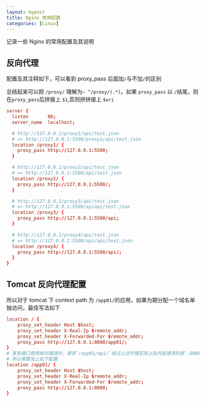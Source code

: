 ```yaml
---
layout: mypost
title: Nginx 常用配置
categories: [Linux]
---
```


记录一些 Nginx 的常用配置及其说明

## 反向代理

配置及其注释如下，可以看到 proxy_pass 后面加`/`与不加`/`的区别

总结起来可以把 `/proxy/` 理解为`~ ^/proxy/(.*)`。如果 `proxy_pass` 以 `/`结尾，则在`proxy_pass`后拼接上 `$1`,否则拼拼接上 `$uri`

```conf
server {
  listen       80;
  server_name  localhost;

  # http://127.0.0.1/proxy1/api/test.json
  # => http://127.0.0.1:5500/proxy1/api/test.json
  location /proxy1/ {
    proxy_pass http://127.0.0.1:5500;
  }

  # http://127.0.0.1/proxy2/api/test.json
  # => http://127.0.0.1:5500/api/test.json
  location /proxy2/ {
    proxy_pass http://127.0.0.1:5500/;
  }

  # http://127.0.0.1/proxy3/api/test.json
  # => http://127.0.0.1:5500/apiapi/test.json
  location /proxy3/ {
    proxy_pass http://127.0.0.1:5500/api;
  }

  # http://127.0.0.1/proxy4/api/test.json
  # => http://127.0.0.1:5500/api/api/test.json
  location /proxy4/ {
    proxy_pass http://127.0.0.1:5500/api/;
  }
}
```

## Tomcat 反向代理配置

所以对于 tomcat 下 context path 为 `/app01/`的应用，如果为期分配一个域名单独访问，最佳写法如下

```conf
location / {
    proxy_set_header Host $host;
    proxy_set_header X-Real-Ip $remote_addr;
    proxy_set_header X-Forwarded-For $remote_addr;
    proxy_pass http://127.0.0.1:8080/app01/;
}
# 某些接口使用绝对路径时，请求`/app01/api/`经过上述代理实际上在内部请求的是`:8080/app01/app01/api/`
# 所以需要加上如下配置
location /app01/ {
    proxy_set_header Host $host;
    proxy_set_header X-Real-Ip $remote_addr;
    proxy_set_header X-Forwarded-For $remote_addr;
    proxy_pass http://127.0.0.1:8080;
}
```

